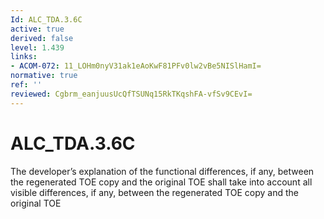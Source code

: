 ```yaml
---
Id: ALC_TDA.3.6C
active: true
derived: false
level: 1.439
links:
- ACOM-072: 11_LOHm0nyV31ak1eAoKwF81PFv0lw2vBe5NISlHamI=
normative: true
ref: ''
reviewed: Cgbrm_eanjuusUcQfTSUNq15RkTKqshFA-vfSv9CEvI=
---
```


# ALC_TDA.3.6C

The developer’s explanation of the functional differences, if any, between the regenerated TOE copy and the original TOE shall take into account all visible differences, if any, between the regenerated TOE copy and the original TOE